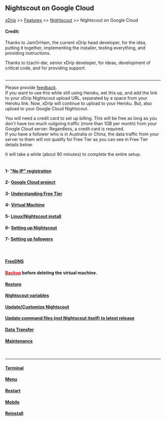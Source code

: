 ## Nightscout on Google Cloud  
[xDrip](../../README.md) >> [Features](../Features_page) >> [Nightscout](../Nightscout_page) >> Nightscout on Google Cloud  
  
#### **Credit:**    
Thanks to JamOrHam, the current xDrip head developer, for the idea, putting it together, implementing the installer, testing everything, and providing instructions.  

Thanks to tzachi-dar, senior xDrip developer, for ideas, development of critical code, and for providing support.  
<br/>  
  
---  
  
Please provide [feedback](https://github.com/NightscoutFoundation/xDrip/discussions).  
If you want to use this while still using Heroku, eet this up, and add the link to your xDrip Nightscout upload URL, separated by a space from your Heroku link.  Now, xDrip will continue to upload to your Heroku.  But, also upload to your Google Cloud Nightscout.
  
You will need a credit card to set up billing.  This will be free as long as you don't have too much outgoing traffic (more than 1GB per month) from your Google Cloud server.  Regardless, a credit card is required.  
If you have a follower who is in Australia or China, the data traffic from your server to them will not qualify for Free Tier as you can see in Free Tier details below.
  
It will take a while (about 90 minutes) to complete the entire setup.  
<br/>  
  
#### 1- ["No IP" registration](./noip_com)
#### 2- [Google Cloud project](./NS_GCProject)
#### 3- [Understanding Free Tier](./NS_FreeTier)
#### 4- [Virtual Machine](./VirtualMachine.md)
#### 5- [Linux/Nightscout install](./NS_Install)
#### 6- [Setting up Nightscout](./NS_setup)
#### 7- [Setting up followers](./NS_Followers)  
<br/>  
  
#### [FreeDNS](./FreeDNS.md)
#### [**<span style="color:red">Backup</span>**](./DatabaseBackup.md) before deleting the virtual machine.
#### [Restore](./DatabaseRestore.md)
#### [Nightscout variables](./NS_Variables)
#### [Update/Customize Nightscout](./update_nightscout.md)
#### [Update command files (not Nightscout itself) to latest release](./NS_SyncExecutables)
#### [Data Transfer](./NS_Transfer)
#### [Maintenance](./Maintenance)
<br/>  
  
---  
  
#### [Terminal](./Terminal)
#### [Menu](./Menu.md)
#### [Restart](./Restart)
#### [Mobile](./Mobile.md)
#### [Reinstall](./Reinstall.md)
  
